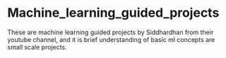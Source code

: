 # Machine_learning_guided_projects
These are machine learning guided projects by Siddhardhan from their youtube channel, and it is brief understanding of basic ml concepts are small scale projects.
